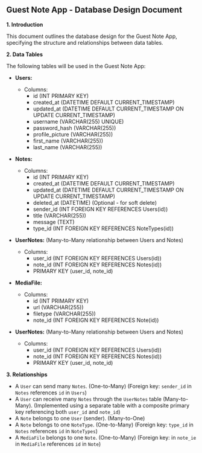## Guest Note App - Database Design Document

**1. Introduction**

This document outlines the database design for the Guest Note App, specifying the structure and relationships between data tables.

**2. Data Tables**

The following tables will be used in the Guest Note App:

* **Users:**
    * Columns:
        * id (INT PRIMARY KEY)
        * created_at (DATETIME DEFAULT CURRENT_TIMESTAMP)
        * updated_at (DATETIME DEFAULT CURRENT_TIMESTAMP ON UPDATE CURRENT_TIMESTAMP)
        * username (VARCHAR(255) UNIQUE)
        * password_hash (VARCHAR(255))
        * profile_picture (VARCHAR(255))
        * first_name (VARCHAR(255))
        * last_name (VARCHAR(255))

* **Notes:**
    * Columns:
        * id (INT PRIMARY KEY)
        * created_at (DATETIME DEFAULT CURRENT_TIMESTAMP)
        * updated_at (DATETIME DEFAULT CURRENT_TIMESTAMP ON UPDATE CURRENT_TIMESTAMP)
        * deleted_at (DATETIME) (Optional - for soft delete)
        * sender_id (INT FOREIGN KEY REFERENCES Users(id))
        * title (VARCHAR(255))
        * message (TEXT)
        * type_id (INT FOREIGN KEY REFERENCES NoteTypes(id))

* **UserNotes:** (Many-to-Many relationship between Users and Notes)
    * Columns:
        * user_id (INT FOREIGN KEY REFERENCES Users(id))
        * note_id (INT FOREIGN KEY REFERENCES Notes(id))
        * PRIMARY KEY (user_id, note_id)

* **MediaFile:**
    * Columns:
        * id (INT PRIMARY KEY)
        * url (VARCHAR(255))
        * filetype (VARCHAR(255))
        * note_id (INT FOREIGN KEY REFERENCES Note(id))

* **UserNotes:** (Many-to-Many relationship between Users and Notes)
    * Columns:
        * user_id (INT FOREIGN KEY REFERENCES Users(id))
        * note_id (INT FOREIGN KEY REFERENCES Notes(id))
        * PRIMARY KEY (user_id, note_id)

**3. Relationships**

* A `User` can send many `Notes`. (One-to-Many) (Foreign key: `sender_id` in `Notes` references `id` in `Users`)
* A `User` can receive many `Notes` through the `UserNotes` table (Many-to-Many). (Implemented using a separate table with a composite primary key referencing both `user_id` and `note_id`)
* A `Note` belongs to one `User` (sender). (Many-to-One)
* A `Note` belongs to one `NoteType`. (One-to-Many) (Foreign key: `type_id` in `Notes` references `id` in `NoteTypes`)
* A `MediaFile` belongs to one `Note`. (One-to-Many) (Foreign key: in `note_ie` in `MediaFile` references `id` in `Note`)
